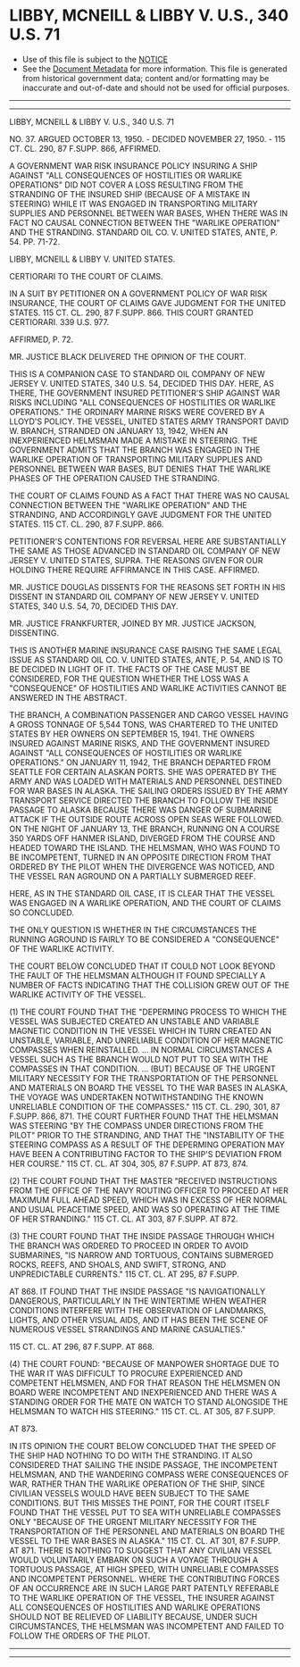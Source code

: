 ---
---

# LIBBY, MCNEILL & LIBBY V. U.S., 340 U.S. 71

* Use of this file is subject to the [NOTICE](https://github.com/publicdocs/notice/blob/master/NOTICE)
* See the [Document Metadata](../../../) for more information.
  This file is generated from historical government data; content and/or formatting may be inaccurate and out-of-date and should not be used for official purposes.

----------
----------

LIBBY, MCNEILL & LIBBY V. U.S., 340 U.S. 71

NO. 37.  ARGUED OCTOBER 13, 1950.  - DECIDED NOVEMBER 27, 1950.  - 115 CT. CL. 290, 87 F.SUPP.  866, AFFIRMED.

A GOVERNMENT WAR RISK INSURANCE POLICY INSURING A SHIP AGAINST "ALL CONSEQUENCES OF HOSTILITIES OR WARLIKE OPERATIONS" DID NOT COVER A LOSS RESULTING FROM THE STRANDING OF THE INSURED SHIP (BECAUSE OF A MISTAKE IN STEERING) WHILE IT WAS ENGAGED IN TRANSPORTING MILITARY SUPPLIES AND PERSONNEL BETWEEN WAR BASES, WHEN THERE WAS IN FACT NO CAUSAL CONNECTION BETWEEN THE "WARLIKE OPERATION" AND THE STRANDING.  STANDARD OIL CO. V. UNITED STATES, ANTE, P. 54.  PP. 71-72.

LIBBY, MCNEILL & LIBBY V. UNITED STATES.

CERTIORARI TO THE COURT OF CLAIMS.

IN A SUIT BY PETITIONER ON A GOVERNMENT POLICY OF WAR RISK INSURANCE, THE COURT OF CLAIMS GAVE JUDGMENT FOR THE UNITED STATES.  115 CT. CL. 290, 87 F.SUPP.  866.  THIS COURT GRANTED CERTIORARI.  339 U.S. 977.

AFFIRMED, P. 72.

MR. JUSTICE BLACK DELIVERED THE OPINION OF THE COURT.

THIS IS A COMPANION CASE TO STANDARD OIL COMPANY OF NEW JERSEY V. UNITED STATES, 340 U.S. 54, DECIDED THIS DAY.  HERE, AS THERE, THE GOVERNMENT INSURED PETITIONER'S SHIP AGAINST WAR RISKS INCLUDING "ALL CONSEQUENCES OF HOSTILITIES OR WARLIKE OPERATIONS."  THE ORDINARY MARINE RISKS WERE COVERED BY A LLOYD'S POLICY.  THE VESSEL, UNITED STATES ARMY TRANSPORT DAVID W. BRANCH, STRANDED ON JANUARY 13, 1942, WHEN AN INEXPERIENCED HELMSMAN MADE A MISTAKE IN STEERING.  THE GOVERNMENT ADMITS THAT THE BRANCH WAS ENGAGED IN THE WARLIKE OPERATION OF TRANSPORTING MILITARY SUPPLIES AND PERSONNEL BETWEEN WAR BASES, BUT DENIES THAT THE WARLIKE PHASES OF THE OPERATION CAUSED THE STRANDING.

THE COURT OF CLAIMS FOUND AS A FACT THAT THERE WAS NO CAUSAL CONNECTION BETWEEN THE "WARLIKE OPERATION" AND THE STRANDING, AND ACCORDINGLY GAVE JUDGMENT FOR THE UNITED STATES.  115 CT. CL. 290, 87 F.SUPP.  866.

PETITIONER'S CONTENTIONS FOR REVERSAL HERE ARE SUBSTANTIALLY THE SAME AS THOSE ADVANCED IN STANDARD OIL COMPANY OF NEW JERSEY V. UNITED STATES, SUPRA.  THE REASONS GIVEN FOR OUR HOLDING THERE REQUIRE AFFIRMANCE IN THIS CASE.  AFFIRMED.

MR. JUSTICE DOUGLAS DISSENTS FOR THE REASONS SET FORTH IN HIS DISSENT IN STANDARD OIL COMPANY OF NEW JERSEY V. UNITED STATES, 340 U.S. 54, 70, DECIDED THIS DAY.

MR. JUSTICE FRANKFURTER, JOINED BY MR. JUSTICE JACKSON, DISSENTING.

THIS IS ANOTHER MARINE INSURANCE CASE RAISING THE SAME LEGAL ISSUE AS STANDARD OIL CO. V. UNITED STATES, ANTE, P. 54, AND IS TO BE DECIDED IN LIGHT OF IT.  THE FACTS OF THE CASE MUST BE CONSIDERED, FOR THE QUESTION WHETHER THE LOSS WAS A "CONSEQUENCE" OF HOSTILITIES AND WARLIKE ACTIVITIES CANNOT BE ANSWERED IN THE ABSTRACT.

THE BRANCH, A COMBINATION PASSENGER AND CARGO VESSEL HAVING A GROSS TONNAGE OF 5,544 TONS, WAS CHARTERED TO THE UNITED STATES BY HER OWNERS ON SEPTEMBER 15, 1941.  THE OWNERS INSURED AGAINST MARINE RISKS, AND THE GOVERNMENT INSURED AGAINST "ALL CONSEQUENCES OF HOSTILITIES OR WARLIKE OPERATIONS."  ON JANUARY 11, 1942, THE BRANCH DEPARTED FROM SEATTLE FOR CERTAIN ALASKAN PORTS.  SHE WAS OPERATED BY THE ARMY AND WAS LOADED WITH MATERIALS AND PERSONNEL DESTINED FOR WAR BASES IN ALASKA.  THE SAILING ORDERS ISSUED BY THE ARMY TRANSPORT SERVICE DIRECTED THE BRANCH TO FOLLOW THE INSIDE PASSAGE TO ALASKA BECAUSE THERE WAS DANGER OF SUBMARINE ATTACK IF THE OUTSIDE ROUTE ACROSS OPEN SEAS WERE FOLLOWED.  ON THE NIGHT OF JANUARY 13, THE BRANCH, RUNNING ON A COURSE 350 YARDS OFF HANMER ISLAND, DIVERGED FROM THE COURSE AND HEADED TOWARD THE ISLAND.  THE HELMSMAN, WHO WAS FOUND TO BE INCOMPETENT, TURNED IN AN OPPOSITE DIRECTION FROM THAT ORDERED BY THE PILOT WHEN THE DIVERGENCE WAS NOTICED, AND THE VESSEL RAN AGROUND ON A PARTIALLY SUBMERGED REEF.

HERE, AS IN THE STANDARD OIL CASE, IT IS CLEAR THAT THE VESSEL WAS ENGAGED IN A WARLIKE OPERATION, AND THE COURT OF CLAIMS SO CONCLUDED.

THE ONLY QUESTION IS WHETHER IN THE CIRCUMSTANCES THE RUNNING AGROUND IS FAIRLY TO BE CONSIDERED A "CONSEQUENCE" OF THE WARLIKE ACTIVITY.

THE COURT BELOW CONCLUDED THAT IT COULD NOT LOOK BEYOND THE FAULT OF THE HELMSMAN ALTHOUGH IT FOUND SPECIALLY A NUMBER OF FACTS INDICATING THAT THE COLLISION GREW OUT OF THE WARLIKE ACTIVITY OF THE VESSEL.

(1)  THE COURT FOUND THAT THE "DEPERMING PROCESS TO WHICH THE VESSEL WAS SUBJECTED CREATED AN UNSTABLE AND VARIABLE MAGNETIC CONDITION IN THE VESSEL WHICH IN TURN CREATED AN UNSTABLE, VARIABLE, AND UNRELIABLE CONDITION OF HER MAGNETIC COMPASSES WHEN REINSTALLED.  ...  IN NORMAL CIRCUMSTANCES A VESSEL SUCH AS THE BRANCH WOULD NOT PUT TO SEA WITH THE COMPASSES IN THAT CONDITION.  ...  (BUT) BECAUSE OF THE URGENT MILITARY NECESSITY FOR THE TRANSPORTATION OF THE PERSONNEL AND MATERIALS ON BOARD THE VESSEL TO THE WAR BASES IN ALASKA, THE VOYAGE WAS UNDERTAKEN NOTWITHSTANDING THE KNOWN UNRELIABLE CONDITION OF THE COMPASSES."  115 CT. CL. 290, 301, 87 F.SUPP.  866, 871.  THE COURT FURTHER FOUND THAT THE HELMSMAN WAS STEERING "BY THE COMPASS UNDER DIRECTIONS FROM THE PILOT" PRIOR TO THE STRANDING, AND THAT THE "INSTABILITY OF THE STEERING COMPASS AS A RESULT OF THE DEPERMING OPERATION MAY HAVE BEEN A CONTRIBUTING FACTOR TO THE SHIP'S DEVIATION FROM HER COURSE."  115 CT. CL. AT 304, 305, 87 F.SUPP.  AT 873, 874.

(2)  THE COURT FOUND THAT THE MASTER "RECEIVED INSTRUCTIONS FROM THE OFFICE OF THE NAVY ROUTING OFFICER TO PROCEED AT HER MAXIMUM FULL AHEAD SPEED, WHICH WAS IN EXCESS OF HER NORMAL AND USUAL PEACETIME SPEED, AND WAS SO OPERATING AT THE TIME OF HER STRANDING."  115 CT. CL. AT 303, 87 F.SUPP.  AT 872.

(3)  THE COURT FOUND THAT THE INSIDE PASSAGE THROUGH WHICH THE BRANCH WAS ORDERED TO PROCEED IN ORDER TO AVOID SUBMARINES, "IS NARROW AND TORTUOUS, CONTAINS SUBMERGED ROCKS, REEFS, AND SHOALS, AND SWIFT, STRONG, AND UNPREDICTABLE CURRENTS."  115 CT. CL. AT 295, 87 F.SUPP.

AT 868.  IT FOUND THAT THE INSIDE PASSAGE "IS NAVIGATIONALLY DANGEROUS, PARTICULARLY IN THE WINTERTIME WHEN WEATHER CONDITIONS INTERFERE WITH THE OBSERVATION OF LANDMARKS, LIGHTS, AND OTHER VISUAL AIDS, AND IT HAS BEEN THE SCENE OF NUMEROUS VESSEL STRANDINGS AND MARINE CASUALTIES."

115 CT. CL. AT 296, 87 F.SUPP.  AT 868.

(4)  THE COURT FOUND:  "BECAUSE OF MANPOWER SHORTAGE DUE TO THE WAR IT WAS DIFFICULT TO PROCURE EXPERIENCED AND COMPETENT HELMSMEN, AND FOR THAT REASON THE HELMSMEN ON BOARD WERE INCOMPETENT AND INEXPERIENCED AND THERE WAS A STANDING ORDER FOR THE MATE ON WATCH TO STAND ALONGSIDE THE HELMSMAN TO WATCH HIS STEERING."  115 CT. CL. AT 305, 87 F.SUPP.

AT 873.

IN ITS OPINION THE COURT BELOW CONCLUDED THAT THE SPEED OF THE SHIP HAD NOTHING TO DO WITH THE STRANDING.  IT ALSO CONSIDERED THAT SAILING THE INSIDE PASSAGE, THE INCOMPETENT HELMSMAN, AND THE WANDERING COMPASS WERE CONSEQUENCES OF WAR, RATHER THAN THE WARLIKE OPERATION OF THE SHIP, SINCE CIVILIAN VESSELS WOULD HAVE BEEN SUBJECT TO THE SAME CONDITIONS.  BUT THIS MISSES THE POINT, FOR THE COURT ITSELF FOUND THAT THE VESSEL PUT TO SEA WITH UNRELIABLE COMPASSES ONLY "BECAUSE OF THE URGENT MILITARY NECESSITY FOR THE TRANSPORTATION OF THE PERSONNEL AND MATERIALS ON BOARD THE VESSEL TO THE WAR BASES IN ALASKA."  115 CT. CL. AT 301, 87 F.SUPP.  AT 871.  THERE IS NOTHING TO SUGGEST THAT ANY CIVILIAN VESSEL WOULD VOLUNTARILY EMBARK ON SUCH A VOYAGE THROUGH A TORTUOUS PASSAGE, AT HIGH SPEED, WITH UNRELIABLE COMPASSES AND INCOMPETENT PERSONNEL.  WHERE THE CONTRIBUTING FORCES OF AN OCCURRENCE ARE IN SUCH LARGE PART PATENTLY REFERABLE TO THE WARLIKE OPERATION OF THE VESSEL, THE INSURER AGAINST ALL CONSEQUENCES OF HOSTILITIES AND WARLIKE OPERATIONS SHOULD NOT BE RELIEVED OF LIABILITY BECAUSE, UNDER SUCH CIRCUMSTANCES, THE HELMSMAN WAS INCOMPETENT AND FAILED TO FOLLOW THE ORDERS OF THE PILOT.


----------
----------

